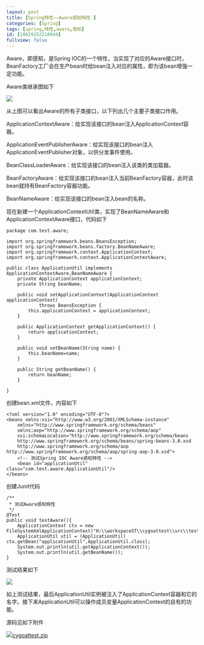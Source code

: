 ```yaml
---
layout: post
title: [Spring特性——Aware感知特性 ]
categories: [Spring]
tags: [spring,特性,aware,感知]
id: [18629152210944]
fullview: false
---
```

Aware，即感知，是Spring IOC的一个特性，当实现了对应的Aware接口时，BeanFactory工厂会在生产bean时给bean注入对应的属性，即为该bean增强一定功能。

Aware类继承图如下

![](http://file.ctosb.com/upload/image/20170705/1499240644249036751.png)

从上图可以看出Aware的所有子类接口，以下列出几个主要子类接口作用。

ApplicationContextAware：给实现该接口的bean注入ApplicationContext容器。

ApplicationEventPublisherAware：给实现该接口的bean注入ApplicationEventPublisher对象，以供分发事件使用。

BeanClassLoaderAware：给实现该接口的bean注入该类的类加载器。

BeanFactoryAware：给实现该接口的bean注入当前BeanFactory容器，此时该bean就持有BeanFactory容器功能。

BeanNameAware：给实现该接口的bean注入bean的名称。

现在新建一个ApplicationContextUtil类，实现了BeanNameAware和ApplicationContextAware接口，代码如下

```
package com.test.aware;

import org.springframework.beans.BeansException;
import org.springframework.beans.factory.BeanNameAware;
import org.springframework.context.ApplicationContext;
import org.springframework.context.ApplicationContextAware;

public class ApplicationUtil implements ApplicationContextAware,BeanNameAware {
	private ApplicationContext applicationContext;
	private String beanName;

	public void setApplicationContext(ApplicationContext applicationContext)
			throws BeansException {
		this.applicationContext = applicationContext;
	}

	public ApplicationContext getApplicationContext() {
		return applicationContext;
	}

	public void setBeanName(String name) {
		this.beanName=name;
	}

	public String getBeanName() {
		return beanName;
	}

}
```

创建bean.xml文件，内容如下

```
<?xml version="1.0" encoding="UTF-8"?>
<beans xmlns:xsi="http://www.w3.org/2001/XMLSchema-instance"
    xmlns="http://www.springframework.org/schema/beans"
    xmlns:aop="http://www.springframework.org/schema/aop"
    xsi:schemaLocation="http://www.springframework.org/schema/beans
    http://www.springframework.org/schema/beans/spring-beans-3.0.xsd
    http://www.springframework.org/schema/aop http://www.springframework.org/schema/aop/spring-aop-3.0.xsd">
    <!-- 测试Spring IOC Aware感知特性 -->
    <bean id="applicationUtil" class="com.test.aware.ApplicationUtil"/>
</beans>
```

创建Junit代码

```
/**
 * 测试Aware感知特性
 */
@Test
public void testAware(){
	ApplicationContext ctx = new FileSystemXmlApplicationContext("H:\\workspaceST\\cygoattest\\src\\test\\resources\\bean.xml");
	ApplicationUtil util = (ApplicationUtil) ctx.getBean("applicationUtil",ApplicationUtil.class);
	System.out.println(util.getApplicationContext());
	System.out.println(util.getBeanName());
}
```

测试结果如下

![](http://file.ctosb.com/upload/image/20170705/1499240656464093836.png)

如上测试结果，最后ApplicationUtil实例被注入了ApplicationContext容器和它的名字。接下来ApplicationUtil可以操作成员变量ApplicationContext的自有的功能。

源码见如下附件


![](http://ctosb.com/ueditor/dialogs/attachment/fileTypeImages/icon_rar.gif)[cygoattest.zip](http://file.ctosb.com/upload/file/20170705/1499240694524004167.zip "cygoattest.zip")


